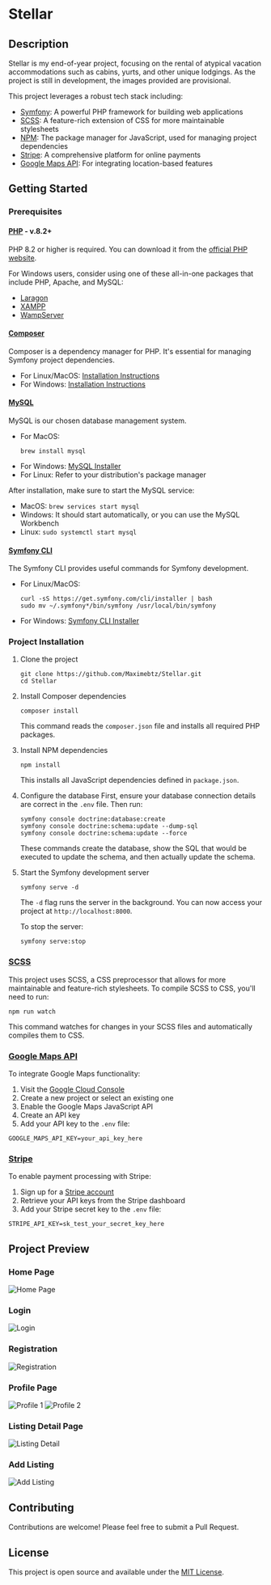 # Stellar

## Description

Stellar is my end-of-year project, focusing on the rental of atypical vacation accommodations such as cabins, yurts, and other unique lodgings. As the project is still in development, the images provided are provisional.

This project leverages a robust tech stack including:

- [Symfony](https://symfony.com/doc/current/index.html): A powerful PHP framework for building web applications
- [SCSS](https://sass-lang.com/documentation/): A feature-rich extension of CSS for more maintainable stylesheets
- [NPM](https://docs.npmjs.com/): The package manager for JavaScript, used for managing project dependencies
- [Stripe](https://stripe.com/docs): A comprehensive platform for online payments
- [Google Maps API](https://developers.google.com/maps/documentation): For integrating location-based features

## Getting Started

### Prerequisites

#### [PHP](https://www.php.net/manual/en/) - v.8.2+
PHP 8.2 or higher is required. You can download it from the [official PHP website](https://www.php.net/downloads).

For Windows users, consider using one of these all-in-one packages that include PHP, Apache, and MySQL:
- [Laragon](https://laragon.org/docs/)
- [XAMPP](https://www.apachefriends.org/faq_linux.html)
- [WampServer](https://www.wampserver.com/en/documentation/)

#### [Composer](https://getcomposer.org/doc/)
Composer is a dependency manager for PHP. It's essential for managing Symfony project dependencies.
- For Linux/MacOS: [Installation Instructions](https://getcomposer.org/doc/00-intro.md#installation-linux-unix-macos)
- For Windows: [Installation Instructions](https://getcomposer.org/doc/00-intro.md#installation-windows)

#### [MySQL](https://dev.mysql.com/doc/)
MySQL is our chosen database management system.
- For MacOS:
  ```
  brew install mysql
  ```
- For Windows: [MySQL Installer](https://dev.mysql.com/downloads/installer/)
- For Linux: Refer to your distribution's package manager

After installation, make sure to start the MySQL service:
- MacOS: `brew services start mysql`
- Windows: It should start automatically, or you can use the MySQL Workbench
- Linux: `sudo systemctl start mysql`

#### [Symfony CLI](https://symfony.com/doc/current/setup/symfony_server.html)
The Symfony CLI provides useful commands for Symfony development.
- For Linux/MacOS:
  ```
  curl -sS https://get.symfony.com/cli/installer | bash
  sudo mv ~/.symfony*/bin/symfony /usr/local/bin/symfony
  ```
- For Windows: [Symfony CLI Installer](https://symfony.com/download)

### Project Installation

1. Clone the project
   ```
   git clone https://github.com/Maximebtz/Stellar.git
   cd Stellar
   ```

2. Install Composer dependencies
   ```
   composer install
   ```
   This command reads the `composer.json` file and installs all required PHP packages.

3. Install NPM dependencies
   ```
   npm install
   ```
   This installs all JavaScript dependencies defined in `package.json`.

4. Configure the database
   First, ensure your database connection details are correct in the `.env` file.
   Then run:
   ```
   symfony console doctrine:database:create
   symfony console doctrine:schema:update --dump-sql
   symfony console doctrine:schema:update --force
   ```
   These commands create the database, show the SQL that would be executed to update the schema, and then actually update the schema.

5. Start the Symfony development server
   ```
   symfony serve -d
   ```
   The `-d` flag runs the server in the background. You can now access your project at `http://localhost:8000`.

   To stop the server:
   ```
   symfony serve:stop
   ```

### [SCSS](https://sass-lang.com/documentation/)
This project uses SCSS, a CSS preprocessor that allows for more maintainable and feature-rich stylesheets. To compile SCSS to CSS, you'll need to run:

```
npm run watch
```

This command watches for changes in your SCSS files and automatically compiles them to CSS.

### [Google Maps API](https://developers.google.com/maps/documentation)
To integrate Google Maps functionality:

1. Visit the [Google Cloud Console](https://console.cloud.google.com/)
2. Create a new project or select an existing one
3. Enable the Google Maps JavaScript API
4. Create an API key
5. Add your API key to the `.env` file:

```
GOOGLE_MAPS_API_KEY=your_api_key_here
```

### [Stripe](https://stripe.com/docs)
To enable payment processing with Stripe:

1. Sign up for a [Stripe account](https://dashboard.stripe.com/register)
2. Retrieve your API keys from the Stripe dashboard
3. Add your Stripe secret key to the `.env` file:

```
STRIPE_API_KEY=sk_test_your_secret_key_here
```

## Project Preview

### Home Page
![Home Page](https://github.com/Maximebtz/Stellar/assets/120190748/ea2c781e-4a5f-4c91-bd33-2b8ae0279fbb)

### Login
![Login](https://github.com/Maximebtz/Stellar/assets/120190748/b0ba0443-0a4b-4d94-ab05-fc6fb671bc31)

### Registration
![Registration](https://github.com/Maximebtz/Stellar/assets/120190748/c3b2b5ee-9aec-4cb7-b010-5b98e7000120)

### Profile Page
![Profile 1](https://github.com/Maximebtz/Stellar/assets/120190748/ee217908-7d65-4ebc-a0ad-e163f8aef801)
![Profile 2](https://github.com/Maximebtz/Stellar/assets/120190748/76075615-ab22-4045-993b-600c99231c9d)

### Listing Detail Page
![Listing Detail](https://github.com/Maximebtz/Stellar/assets/120190748/9100968d-9be1-4026-89a2-6ded82370b4b)

### Add Listing
![Add Listing](https://github.com/Maximebtz/Stellar/assets/120190748/9460a534-8270-4c08-9200-f2816c4505d8)

## Contributing

Contributions are welcome! Please feel free to submit a Pull Request.

## License

This project is open source and available under the [MIT License](LICENSE).